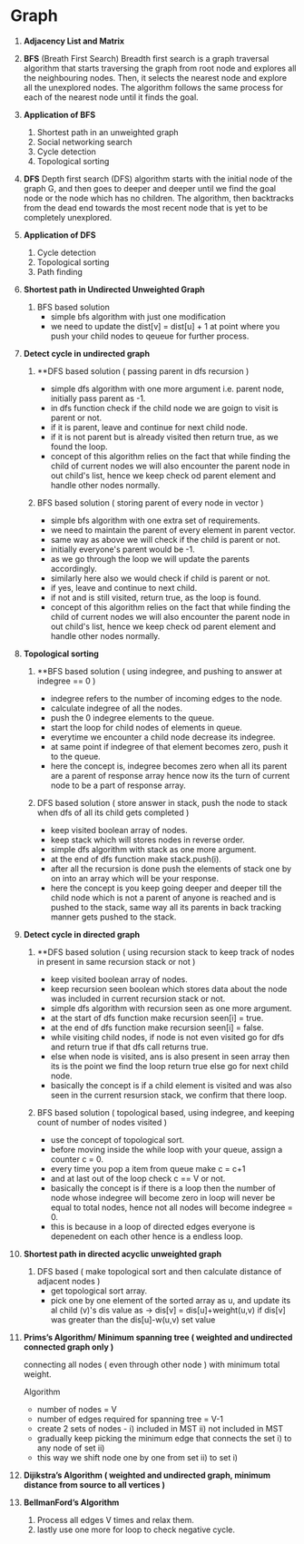 # Graph

1. **Adjacency List and Matrix**
    
2. **BFS** (Breath First Search)
    Breadth first search is a graph traversal algorithm that starts traversing the graph from root node and explores all the neighbouring nodes. Then, it selects the nearest node and explore all the unexplored nodes. The algorithm follows the same process for each of the nearest node until it finds the goal.
    
3. **Application of BFS**
    1. Shortest path in an unweighted graph
    2. Social networking search
    3. Cycle detection
    4. Topological sorting
    
4. **DFS**
    Depth first search (DFS) algorithm starts with the initial node of the graph G, and then goes to deeper and deeper until we find the goal node or the node which has no children. The algorithm, then backtracks from the dead end towards the most recent node that is yet to be completely unexplored.
    
5. **Application of DFS**
    1. Cycle detection
    2. Topological sorting
    3. Path finding
    
6. **Shortest path in Undirected Unweighted Graph**
    1. BFS based solution
        - simple bfs algorithm with just one modification
        - we need to update the dist[v] = dist[u] + 1 at point where you push your child nodes to qeueue for further process.
    
7. **Detect cycle in undirected graph**
    1. **DFS based solution ( passing parent in dfs recursion )
        - simple dfs algorithm with one more argument i.e. parent node, initially pass parent as -1.
        - in dfs function check if the child node we are goign to visit is parent or not.
        - if it is parent, leave and continue for next child node.
        - if it is not parent but is already visited then return true, as we found the loop.
        - concept of this algorithm relies on the fact that while finding the child of current nodes we will also encounter the parent node in out child's list, hence we keep check od parent element and handle other nodes normally.

    2. BFS based solution ( storing parent of every node in vector )
        - simple bfs algorithm with one extra set of requirements.
        - we need to maintain the parent of every element in parent vector.
        - same way as above we will check if the child is parent or not.
        - initially everyone's parent would be -1.
        - as we go through the loop we will update the parents accordingly.
        - similarly here also we would check if child is parent or not.
        - if yes, leave and continue to next child.
        - if not and is still visited, return true, as the loop is found.
        - concept of this algorithm relies on the fact that while finding the child of current nodes we will also encounter the parent node in out child's list, hence we keep check od parent element and handle other nodes normally.
    
8. **Topological sorting**
    1. **BFS based solution ( using indegree, and pushing to answer at indegree == 0 )
        - indegree refers to the number of incoming edges to the node.
        - calculate indegree of all the nodes.
        - push the 0 indegree elements to the queue.
        - start the loop for child nodes of elements in queue.
        - everytime we encounter a child node decrease its indegree.
        - at same point if indegree of that element becomes zero, push it to the queue.
        - here the concept is, indegree becomes zero when all its parent are a parent of response array hence now its the turn of current node to be a part of response array.

    2. DFS based solution ( store answer in stack, push the node to stack when dfs of all its child gets completed )
        - keep visited boolean array of nodes.
        - keep stack which will stores nodes in reverse order.
        - simple dfs algorithm with stack as one more argument.
        - at the end of dfs function make stack.push(i).
        - after all the recursion is done push the elements of stack one by on into an array which will be your response.
        - here the concept is you keep going deeper and deeper till the child node which is not a parent of anyone is reached and is pushed to the stack, same way all its parents in back tracking manner gets pushed to the stack.
    
9. **Detect cycle in directed graph**
    1. **DFS based solution ( using recursion stack to keep track of nodes in present in same recursion stack or not )
        - keep visited boolean array of nodes.
        - keep recursion seen boolean which stores data about the node was included in current recursion stack or not.
        - simple dfs algorithm with recursion seen as one more argument.
        - at the start of dfs function make recursion seen[i] = true.
        - at the end of dfs function make recursion seen[i] = false.
        - while visiting child nodes, if node is not even visited go for dfs and return true if that dfs call returns true.
        - else when node is visited, ans is also present in seen array then its is the point we find the loop return true else go for next child node.
        - basically the concept is if a child element is visited and was also seen in the current resursion stack, we confirm that there loop. 

    2. BFS based solution ( topological based, using indegree, and keeping count  of number of nodes visited )
        - use the concept of topological sort.
        - before moving inside the while loop with your queue, assign a counter c = 0.
        - every time you pop a item from queue make c = c+1
        - and at last out of the loop check c == V or not.
        - basically the concept is if there is a loop then the number of node whose indegree will become zero in loop will never be equal to total nodes, hence not all nodes will become indegree = 0.
        - this is because in a loop of directed edges everyone is depenedent on each other hence is a endless loop.
    
10. **Shortest path in directed acyclic unweighted graph**
    1. DFS based ( make topological sort and then calculate distance of adjacent nodes )
        - get topological sort array.
        - pick one by one element of the sorted array as u, and update its al child (v)'s dis value as -> dis[v] = dis[u]+weight(u,v) if dis[v] was greater than the dis[u]-w(u,v) set value
    
11. **Prims’s Algorithm/ Minimum spanning tree ( weighted and undirected connected graph only )**
    
    connecting all nodes ( even through other node ) with minimum total weight.
    
    Algorithm
    
    - number of nodes = V
    - number of edges required for spanning tree = V-1
    - create 2 sets of nodes - i) included in MST ii) not included in MST
    - gradually keep picking the minimum edge that connects the set i) to any node of set ii)
    - this way we shift node one by one from set ii) to set i)
    
12. **Dijikstra’s Algorithm ( weighted and undirected graph, minimum distance from source to all vertices )**
    
13. **BellmanFord’s Algorithm**
    1. Process all edges V times and relax them.
    2. lastly use one more for loop to check negative cycle.